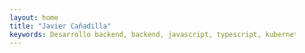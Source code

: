 ```yaml
---
layout: home
title: "Javier Cañadilla"
keywords: Desarrollo backend, backend, javascript, typescript, kubernetes, aws, software, programacion, programación, arquitecto software
---
```

